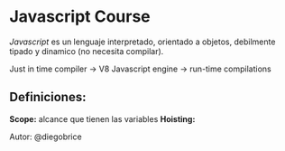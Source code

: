 # Javascript Course

*Javascript* es un lenguaje interpretado, orientado a objetos, debilmente tipado y dinamico (no necesita compilar).

Just in time compiler -> V8 Javascript engine -> run-time compilations

## Definiciones:

**Scope:** alcance que tienen las variables
**Hoisting:** 

Autor: @diegobrice
